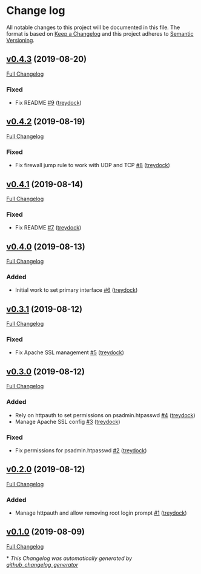 # Change log

All notable changes to this project will be documented in this file. The format is based on [Keep a Changelog](http://keepachangelog.com/en/1.0.0/) and this project adheres to [Semantic Versioning](http://semver.org).

## [v0.4.3](https://github.com/treydock/puppet-module-perfsonar/tree/v0.4.3) (2019-08-20)

[Full Changelog](https://github.com/treydock/puppet-module-perfsonar/compare/v0.4.2...v0.4.3)

### Fixed

- Fix README [\#9](https://github.com/treydock/puppet-module-perfsonar/pull/9) ([treydock](https://github.com/treydock))

## [v0.4.2](https://github.com/treydock/puppet-module-perfsonar/tree/v0.4.2) (2019-08-19)

[Full Changelog](https://github.com/treydock/puppet-module-perfsonar/compare/v0.4.1...v0.4.2)

### Fixed

- Fix firewall jump rule to work with UDP and TCP [\#8](https://github.com/treydock/puppet-module-perfsonar/pull/8) ([treydock](https://github.com/treydock))

## [v0.4.1](https://github.com/treydock/puppet-module-perfsonar/tree/v0.4.1) (2019-08-14)

[Full Changelog](https://github.com/treydock/puppet-module-perfsonar/compare/v0.4.0...v0.4.1)

### Fixed

- Fix README [\#7](https://github.com/treydock/puppet-module-perfsonar/pull/7) ([treydock](https://github.com/treydock))

## [v0.4.0](https://github.com/treydock/puppet-module-perfsonar/tree/v0.4.0) (2019-08-13)

[Full Changelog](https://github.com/treydock/puppet-module-perfsonar/compare/v0.3.1...v0.4.0)

### Added

- Initial work to set primary interface [\#6](https://github.com/treydock/puppet-module-perfsonar/pull/6) ([treydock](https://github.com/treydock))

## [v0.3.1](https://github.com/treydock/puppet-module-perfsonar/tree/v0.3.1) (2019-08-12)

[Full Changelog](https://github.com/treydock/puppet-module-perfsonar/compare/v0.3.0...v0.3.1)

### Fixed

- Fix Apache SSL management [\#5](https://github.com/treydock/puppet-module-perfsonar/pull/5) ([treydock](https://github.com/treydock))

## [v0.3.0](https://github.com/treydock/puppet-module-perfsonar/tree/v0.3.0) (2019-08-12)

[Full Changelog](https://github.com/treydock/puppet-module-perfsonar/compare/v0.2.0...v0.3.0)

### Added

- Rely on httpauth to set permissions on psadmin.htpasswd [\#4](https://github.com/treydock/puppet-module-perfsonar/pull/4) ([treydock](https://github.com/treydock))
- Manage Apache SSL config [\#3](https://github.com/treydock/puppet-module-perfsonar/pull/3) ([treydock](https://github.com/treydock))

### Fixed

- Fix permissions for psadmin.htpasswd [\#2](https://github.com/treydock/puppet-module-perfsonar/pull/2) ([treydock](https://github.com/treydock))

## [v0.2.0](https://github.com/treydock/puppet-module-perfsonar/tree/v0.2.0) (2019-08-12)

[Full Changelog](https://github.com/treydock/puppet-module-perfsonar/compare/v0.1.0...v0.2.0)

### Added

- Manage httpauth and allow removing root login prompt [\#1](https://github.com/treydock/puppet-module-perfsonar/pull/1) ([treydock](https://github.com/treydock))

## [v0.1.0](https://github.com/treydock/puppet-module-perfsonar/tree/v0.1.0) (2019-08-09)

[Full Changelog](https://github.com/treydock/puppet-module-perfsonar/compare/e3340b095b537cb201ba5c8b39402dcc59a58785...v0.1.0)



\* *This Changelog was automatically generated by [github_changelog_generator](https://github.com/skywinder/Github-Changelog-Generator)*
